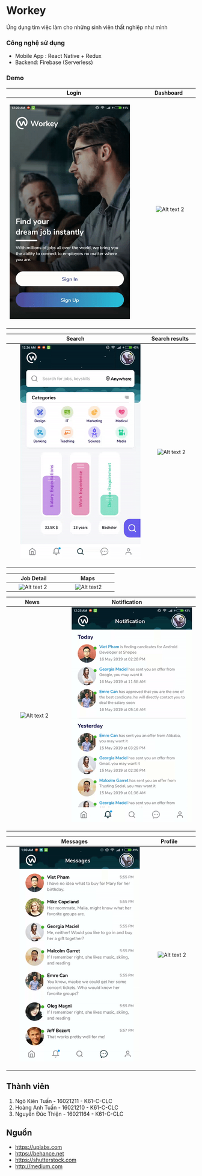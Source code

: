 # Workey

Ứng dụng tìm việc làm cho những sinh viên thất nghiệp như mình

### Công nghệ sử dụng

- Mobile App : React Native + Redux
- Backend: Firebase (Serverless)

### Demo
Login             |  Dashboard |
:-------------------------:|:-------------------------: 
&nbsp; &nbsp; &nbsp; &nbsp;![Alt text](/screenshots/ezgif-2-6293dfe263e2.gif "login")  &nbsp; &nbsp; &nbsp; &nbsp; |  &nbsp; &nbsp; &nbsp; &nbsp; ![Alt text 2](/screenshots/ezgif-2-aa2b84ca3063.gif "dashboard") &nbsp; &nbsp; &nbsp; &nbsp;

Search             |  Search results |
:-------------------------:|:-------------------------: 
&nbsp; &nbsp; &nbsp; &nbsp;![Alt text](/screenshots/ezgif-2-4a95e36b9268.gif "search")  &nbsp; &nbsp; &nbsp; &nbsp;|   &nbsp; &nbsp; &nbsp; &nbsp;![Alt text 2](/screenshots/ezgif-2-67b9822737c1.gif "results")&nbsp; &nbsp; &nbsp; &nbsp;

Job Detail             |  Maps |
:-------------------------:|:-------------------------: 
&nbsp; &nbsp; &nbsp; &nbsp;![Alt text 2](/screenshots/ezgif-2-1326b871c6ff.gif "detail")  &nbsp; &nbsp; &nbsp; &nbsp;| &nbsp; &nbsp; &nbsp; &nbsp;  ![Alt text2](/screenshots/ezgif-2-13f52a2854d1.gif "maps")&nbsp; &nbsp; &nbsp; &nbsp;

News             |  Notification |
:-------------------------:|:-------------------------: 
&nbsp; &nbsp; &nbsp; &nbsp;![Alt text 2](/screenshots/ezgif-2-a8d18e29764e.gif "news")  &nbsp; &nbsp; &nbsp; &nbsp;|   &nbsp; &nbsp; &nbsp; &nbsp;![Alt text 2](/screenshots/ezgif-2-edcb55f0b626.gif "notification") &nbsp; &nbsp; &nbsp; &nbsp;

Messages             |  Profile |
:-------------------------:|:-------------------------: 
&nbsp; &nbsp; &nbsp; &nbsp;![Alt text](/screenshots/ezgif-2-03e671cb24a4.gif "messages")  &nbsp; &nbsp; &nbsp; &nbsp;|  &nbsp; &nbsp; &nbsp; &nbsp; ![Alt text 2](/screenshots/ezgif-2-07aa24b8d3ab.gif "profile") &nbsp; &nbsp; &nbsp; &nbsp;
## Thành viên

1. Ngô Kiên Tuấn - 16021211 - K61-C-CLC
2. Hoàng Anh Tuấn - 16021210 - K61-C-CLC
3. Nguyễn Đức Thiện - 16021164 - K61-C-CLC


## Nguồn 
- https://uplabs.com
- https://behance.net
- https://shutterstock.com
- http://medium.com
